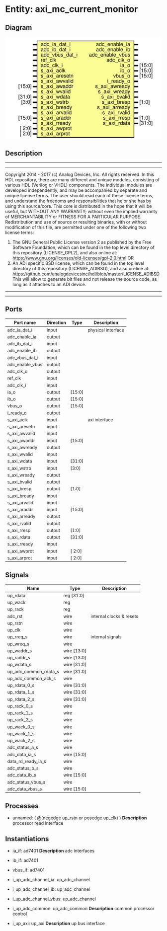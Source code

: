 # Entity: axi_mc_current_monitor

## Diagram

![Diagram](axi_mc_current_monitor.svg "Diagram")
## Description

***************************************************************************
 ***************************************************************************
 Copyright 2014 - 2017 (c) Analog Devices, Inc. All rights reserved.
 In this HDL repository, there are many different and unique modules, consisting
 of various HDL (Verilog or VHDL) components. The individual modules are
 developed independently, and may be accompanied by separate and unique license
 terms.
 The user should read each of these license terms, and understand the
 freedoms and responsibilities that he or she has by using this source/core.
 This core is distributed in the hope that it will be useful, but WITHOUT ANY
 WARRANTY; without even the implied warranty of MERCHANTABILITY or FITNESS FOR
 A PARTICULAR PURPOSE.
 Redistribution and use of source or resulting binaries, with or without modification
 of this file, are permitted under one of the following two license terms:
   1. The GNU General Public License version 2 as published by the
      Free Software Foundation, which can be found in the top level directory
      of this repository (LICENSE_GPL2), and also online at:
      <https://www.gnu.org/licenses/old-licenses/gpl-2.0.html>
 OR
   2. An ADI specific BSD license, which can be found in the top level directory
      of this repository (LICENSE_ADIBSD), and also on-line at:
      https://github.com/analogdevicesinc/hdl/blob/master/LICENSE_ADIBSD
      This will allow to generate bit files and not release the source code,
      as long as it attaches to an ADI device.
 ***************************************************************************
 ***************************************************************************
 
## Ports

| Port name       | Direction | Type   | Description        |
| --------------- | --------- | ------ | ------------------ |
| adc_ia_dat_i    | input     |        | physical interface |
| adc_enable_ia   | output    |        |                    |
| adc_ib_dat_i    | input     |        |                    |
| adc_enable_ib   | output    |        |                    |
| adc_vbus_dat_i  | input     |        |                    |
| adc_enable_vbus | output    |        |                    |
| adc_clk_o       | output    |        |                    |
| ref_clk         | input     |        |                    |
| adc_clk_i       | input     |        |                    |
| ia_o            | output    | [15:0] |                    |
| ib_o            | output    | [15:0] |                    |
| vbus_o          | output    | [15:0] |                    |
| i_ready_o       | output    |        |                    |
| s_axi_aclk      | input     |        | axi interface      |
| s_axi_aresetn   | input     |        |                    |
| s_axi_awvalid   | input     |        |                    |
| s_axi_awaddr    | input     | [15:0] |                    |
| s_axi_awready   | output    |        |                    |
| s_axi_wvalid    | input     |        |                    |
| s_axi_wdata     | input     | [31:0] |                    |
| s_axi_wstrb     | input     | [3:0]  |                    |
| s_axi_wready    | output    |        |                    |
| s_axi_bvalid    | output    |        |                    |
| s_axi_bresp     | output    | [1:0]  |                    |
| s_axi_bready    | input     |        |                    |
| s_axi_arvalid   | input     |        |                    |
| s_axi_araddr    | input     | [15:0] |                    |
| s_axi_arready   | output    |        |                    |
| s_axi_rvalid    | output    |        |                    |
| s_axi_rresp     | output    | [1:0]  |                    |
| s_axi_rdata     | output    | [31:0] |                    |
| s_axi_rready    | input     |        |                    |
| s_axi_awprot    | input     | [ 2:0] |                    |
| s_axi_arprot    | input     | [ 2:0] |                    |
## Signals

| Name                  | Type           | Description               |
| --------------------- | -------------- | ------------------------- |
| up_rdata              | reg     [31:0] |                           |
| up_wack               | reg            |                           |
| up_rack               | reg            |                           |
| adc_rst               | wire           | internal clocks & resets  |
| up_rstn               | wire           |                           |
| up_clk                | wire           |                           |
| up_rreq_s             | wire           | internal signals          |
| up_wreq_s             | wire           |                           |
| up_waddr_s            | wire [13:0]    |                           |
| up_raddr_s            | wire [13:0]    |                           |
| up_wdata_s            | wire [31:0]    |                           |
| up_adc_common_rdata_s | wire [31:0]    |                           |
| up_adc_common_ack_s   | wire           |                           |
| up_rdata_0_s          | wire [31:0]    |                           |
| up_rdata_1_s          | wire [31:0]    |                           |
| up_rdata_2_s          | wire [31:0]    |                           |
| up_rack_0_s           | wire           |                           |
| up_rack_1_s           | wire           |                           |
| up_rack_2_s           | wire           |                           |
| up_wack_0_s           | wire           |                           |
| up_wack_1_s           | wire           |                           |
| up_wack_2_s           | wire           |                           |
| adc_status_a_s        | wire           |                           |
| adc_data_ia_s         | wire [15:0]    |                           |
| data_rd_ready_ia_s    | wire           |                           |
| adc_status_b_s        | wire           |                           |
| adc_data_ib_s         | wire [15:0]    |                           |
| adc_status_vbus_s     | wire           |                           |
| adc_data_vbus_s       | wire [15:0]    |                           |
## Processes
- unnamed: ( @(negedge up_rstn or posedge up_clk) )
**Description**
processor read interface

## Instantiations

- ia_if: ad7401
**Description**
adc interfaces

- ib_if: ad7401
- vbus_if: ad7401
- i_up_adc_channel_ia: up_adc_channel
- i_up_adc_channel_ib: up_adc_channel
- i_up_adc_channel_vbus: up_adc_channel
- i_up_adc_common: up_adc_common
**Description**
common processor control

- i_up_axi: up_axi
**Description**
up bus interface

